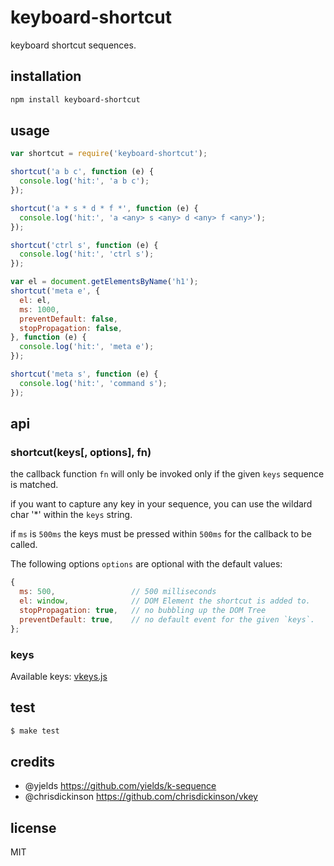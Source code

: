 

# keyboard-shortcut

keyboard shortcut sequences.

## installation

```bash
npm install keyboard-shortcut
```

## usage

```js
var shortcut = require('keyboard-shortcut');

shortcut('a b c', function (e) {
  console.log('hit:', 'a b c');
});

shortcut('a * s * d * f *', function (e) {
  console.log('hit:', 'a <any> s <any> d <any> f <any>');
});

shortcut('ctrl s', function (e) {
  console.log('hit:', 'ctrl s');
});

var el = document.getElementsByName('h1');
shortcut('meta e', {
  el: el,
  ms: 1000,
  preventDefault: false,
  stopPropagation: false,
}, function (e) {
  console.log('hit:', 'meta e');
});

shortcut('meta s', function (e) {
  console.log('hit:', 'command s');
});

```

## api

### shortcut(keys[, options], fn)

the callback function `fn` will only be invoked only if
the given `keys` sequence is matched.

if you want to capture any key in your sequence, you can use the wildard char '*' within the `keys` string.

if `ms` is `500ms` the keys must be pressed within `500ms` for
the callback to be called.



The following options `options` are optional with the default values:
```js
{
  ms: 500,                 // 500 milliseconds
  el: window,              // DOM Element the shortcut is added to.
  stopPropagation: true,   // no bubbling up the DOM Tree
  preventDefault: true,    // no default event for the given `keys`.
};
```


### keys

Available keys: [vkeys.js](vkeys.js)

## test

```bash
$ make test
```

## credits

 - @yjelds https://github.com/yields/k-sequence
 - @chrisdickinson https://github.com/chrisdickinson/vkey


## license

 MIT
